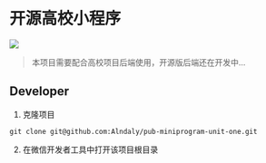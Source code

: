 # 开源高校小程序

![](https://docs.zuowu.cc/images/qr_code.png)

> 本项目需要配合高校项目后端使用，开源版后端还在开发中...

## Developer

1. 克隆项目

```shell
git clone git@github.com:Alndaly/pub-miniprogram-unit-one.git
```

2. 在微信开发者工具中打开该项目根目录